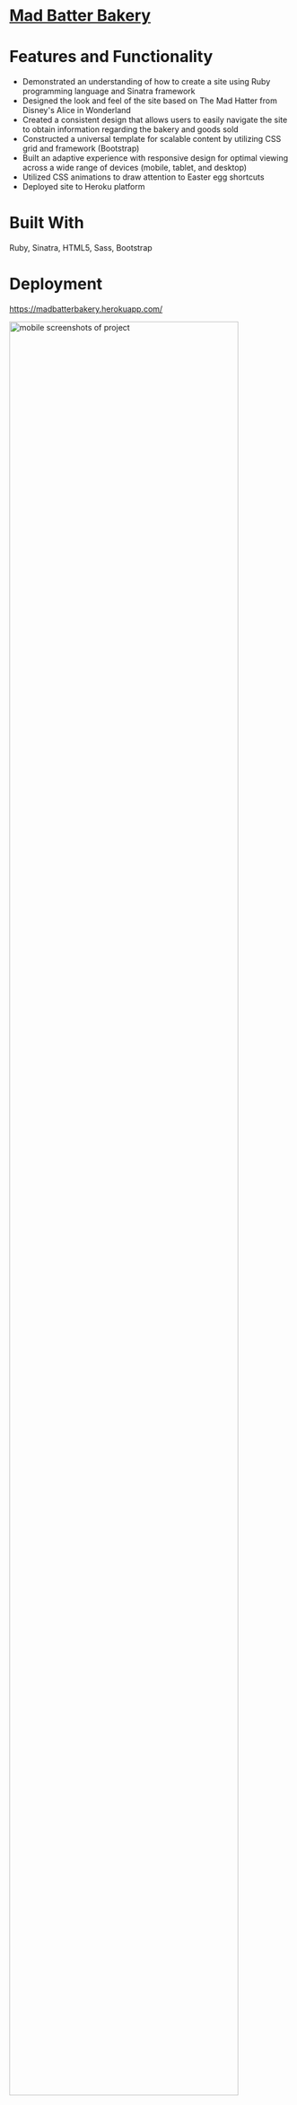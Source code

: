 # <a href="https://madbatterbakery.herokuapp.com">Mad Batter Bakery</a>
# Features and Functionality
* Demonstrated an understanding of how to create a site using Ruby programming language and Sinatra framework
* Designed the look and feel of the site based on The Mad Hatter from Disney's Alice in Wonderland
* Created a consistent design that allows users to easily navigate the site to obtain information regarding the bakery and goods sold
* Constructed a universal template for scalable content by utilizing CSS grid and framework (Bootstrap)
* Built an adaptive experience with responsive design for optimal viewing across a wide range of devices (mobile, tablet, and desktop)
* Utilized CSS animations to draw attention to Easter egg shortcuts
* Deployed site to Heroku platform

# Built With
Ruby, Sinatra, HTML5, Sass, Bootstrap

# Deployment
<a href="https://madbatterbakery.herokuapp.com/">https://madbatterbakery.herokuapp.com/</a>

<img style="width: 90%" src="https://github.com/xlisachan/madbatterbakery/blob/master/public/images/Mobile_screenshots.png" alt="mobile screenshots of project"/>
